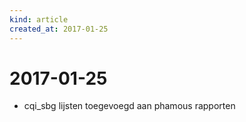 ```yaml
---
kind: article
created_at: 2017-01-25
---
```


# 2017-01-25

* cqi_sbg lijsten toegevoegd aan phamous rapporten

